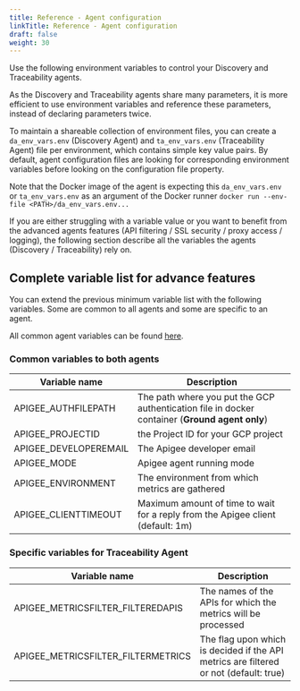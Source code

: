 ```yaml
---
title: Reference - Agent configuration
linkTitle: Reference - Agent configuration
draft: false
weight: 30
---
```

Use the following environment variables to control your Discovery and Traceability agents.

As the Discovery and Traceability agents share many parameters, it is more efficient to use environment variables and reference these parameters, instead of declaring parameters twice.

To maintain a shareable collection of environment files, you can create a `da_env_vars.env` (Discovery Agent) and `ta_env_vars.env` (Traceability Agent) file per environment, which contains simple key value pairs.  By default, agent configuration files are looking for corresponding environment variables before looking on the configuration file property.

Note that the Docker image of the agent is expecting this `da_env_vars.env` or `ta_env_vars.env` as an argument of the Docker runner `docker run --env-file <PATH>/da_env_vars.env...`

If you are either struggling with a variable value or you want to benefit from the advanced agents features (API filtering / SSL security / proxy access / logging), the following section describe all the variables the agents (Discovery / Traceability) rely on.

## Complete variable list for advance features

You can extend the previous minimum variable list with the following variables. Some are common to all agents and some are specific to an agent.

All common agent variables can be found [here](/docs/connect_manage_environ/connected_agent_common_reference/agent-variables#agent-variables).

### Common variables to both agents

| Variable name           | Description                                                                                    |
|-------------------------|------------------------------------------------------------------------------------------------|
| APIGEE_AUTHFILEPATH     | The path where you put the GCP authentication file in docker container (**Ground agent only**) |
| APIGEE_PROJECTID        | the Project ID for your GCP project                                                            |
| APIGEE_DEVELOPEREMAIL   | The Apigee developer email                                                                     |
| APIGEE_MODE             | Apigee agent running mode                                                                      |
| APIGEE_ENVIRONMENT      | The environment from which metrics are gathered                                                |
| APIGEE_CLIENTTIMEOUT    | Maximum amount of time to wait for a reply from the Apigee client (default: 1m)                |

### Specific variables for Traceability Agent

| Variable name                        | Description                                                                            |
|--------------------------------------|----------------------------------------------------------------------------------------|
| APIGEE_METRICSFILTER_FILTEREDAPIS    | The names of the APIs for which the metrics will be processed                          |
| APIGEE_METRICSFILTER_FILTERMETRICS   | The flag upon which is decided if the API metrics are filtered or not (default: true)  |